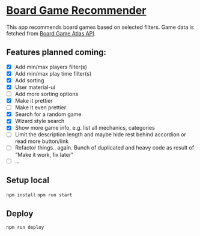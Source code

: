 # [Board Game Recommender](https://dire.github.io/board-game-recommender/ "Board Game Recommender")
This app recommends board games based on selected filters.
Game data is fetched from [Board Game Atlas API](https://www.boardgameatlas.com/api/docs "Board Game Atlas API").

## Features planned coming:
- [x] Add min/max players filter(s)
- [x] Add min/max play time filter(s)
- [x] Add sorting
- [x] User material-ui
- [ ] Add more sorting options
- [x] Make it prettier
- [ ] Make it even prettier
- [X] Search for a random game
- [x] Wizard style search
- [X] Show more game info, e.g. list all mechanics, categories
- [ ] Limit the description length and maybe hide rest behind accordion or read more button/link
- [ ] Refactor things.. again. Bunch of duplicated and heavy code as result of "Make it work, fix later"
- [ ] ...

## Setup local
`npm install`
`npm run start`

## Deploy
`npm run deploy`